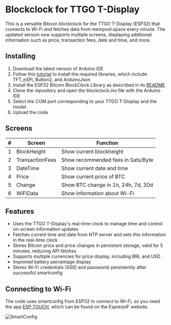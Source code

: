 # Blockclock for TTGO T-Display

This is a versatile Bitcoin blockclock for the TTGO T-Display (ESP32) that connects to Wi-Fi and fetches data from mempool.space every minute. The updated version now supports multiple screens, displaying additional information such as price, transaction fees, date and time, and more.

## Installing

1. Download the latest version of Arduino IDE
2. Follow this [tutorial](https://github.com/Xinyuan-LilyGO/TTGO-T-Display/blob/master/README.md) to install the required libraries, which include TFT_eSPI, Button2, and ArduinoJson
3. Install the ESP32 Bitcoin BlockClock Library as described in its [README](https://github.com/yourusername/ESP32_Bitcoin_BlockClock)
4. Clone the repository and open the blockclock.ino file with the Arduino IDE
5. Select the COM port corresponding to your TTGO T-Display and the model
6. Upload the code

## Screens

| #   | Screen          | Function                           |
| --- | --------------- | ---------------------------------- |
| 1   | BlockHeight     | Show current blockheight           |
| 2   | TransactionFees | Show recommended fees in Sats/Byte |
| 3   | DateTime        | Show current date and time         |
| 4   | Price           | Show current price of BTC          |
| 5   | Change          | Show BTC change in 1h, 24h, 7d, 30d |
| 6   | WiFiData        | Show information about Wi-Fi       |

## Features

- Uses the TTGO T-Display's real-time clock to manage time and control on-screen information updates
- Fetches current time and date from NTP server and sets this information in the real-time clock
- Stores Bitcoin price and price changes in persistent storage, valid for 5 minutes, reducing API fetches
- Supports multiple currencies for price display, including BRL and USD
- Improved battery percentage display
- Stores Wi-Fi credentials (SSID and password) persistently after successful smartconfig

## Connecting to Wi-Fi

The code uses smartconfig from ESP32 to connect to Wi-Fi, so you need the app [ESP-TOUCH](https://www.espressif.com/en/products/software/esp-touch/resources), which can be found on the EspressIF website.

![SmartConfig](https://www.espressif.com/sites/default/files/faq/screen_shot_2016-04-27_at_1.30.27_pm_0.png)